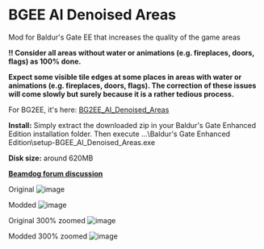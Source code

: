 # BGEE AI Denoised Areas
Mod for Baldur's Gate EE that increases the quality of the game areas

**!! Consider all areas without water or animations (e.g. fireplaces, doors, flags) as 100% done.**

**Expect some visible tile edges at some places in areas with water or animations (e.g. fireplaces, doors, flags).
The correction of these issues will come slowly but surely because it is a rather tedious process.**

For BG2EE, it's here: [BG2EE_AI_Denoised_Areas](https://github.com/WillScarlettOhara/BG2EE_AI_Denoised_Areas)

**Install:** Simply extract the downloaded zip in your Baldur's Gate Enhanced Edition installation folder. Then execute ...\Baldur's Gate Enhanced Edition\setup-BGEE_AI_Denoised_Areas.exe

**Disk size:** around 620MB

**[Beamdog forum discussion](https://forums.beamdog.com/discussion/83893/mod-alpha-ai-denoised-areas)**

Original
![image](https://user-images.githubusercontent.com/39462014/163443224-ede8dfbc-e045-4c6c-a414-01a7c8de760b.png)

Modded
![image](https://user-images.githubusercontent.com/39462014/163443260-9f1449bc-f8b6-497b-8c53-0b80f604011b.png)

Original 300% zoomed
![image](https://user-images.githubusercontent.com/39462014/163443623-d51921ca-a0b8-46a2-bb4f-0d93dadc2a7a.png)

Modded 300% zoomed
![image](https://user-images.githubusercontent.com/39462014/163443667-52793392-0992-45c7-a930-0aacf73e4ba8.png)
